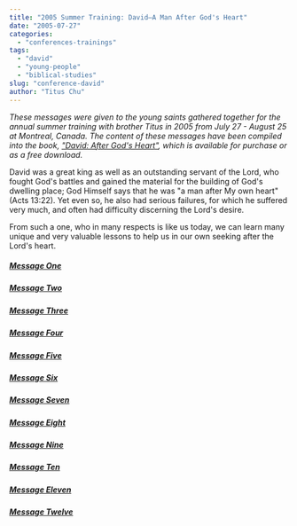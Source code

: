 ```yaml
---
title: "2005 Summer Training: David—A Man After God's Heart"
date: "2005-07-27"
categories: 
  - "conferences-trainings"
tags: 
  - "david"
  - "young-people"
  - "biblical-studies"
slug: "conference-david"
author: "Titus Chu"
---
```


_These messages were given to the young saints gathered together for the annual summer training with brother Titus in 2005 from July 27 - August 25 at Montreal, Canada. The content of these messages have been compiled into the book, ["David: After God's Heart"](https://www.asweetsavor.org/book-david), which is available for purchase or as a free download._

David was a great king as well as an outstanding servant of the Lord, who fought God's battles and gained the material for the building of God's dwelling place; God Himself says that he was "a man after My own heart" (Acts 13:22). Yet even so, he also had serious failures, for which he suffered very much, and often had difficulty discerning the Lord's desire.

From such a one, who in many respects is like us today, we can learn many unique and very valuable lessons to help us in our own seeking after the Lord's heart.

##### [Message One](https://www.asweetsavor.org/david-a-man-after-gods-heart-message-1)

##### [Message Two](https://www.asweetsavor.org/david-a-man-after-gods-heart-message-2)

##### [Message Three](https://www.asweetsavor.org/david-a-man-after-gods-heart-message-3)

##### [Message Four](/david-a-man-after-gods-heart-message-4)

##### [Message Five](https://www.asweetsavor.org/david-a-man-after-gods-heart-message-5)

##### [Message Six](/david-a-man-after-gods-heart-message-6)

##### [Message Seven](/david-a-man-after-gods-heart-message-7)

##### [Message Eight](/david-a-man-after-gods-heart-message-8)

##### [Message Nine](/david-a-man-after-gods-heart-message-9)

##### [Message Ten](/david-a-man-after-gods-heart-message-10)

##### [Message Eleven](/david-a-man-after-gods-heart-message-11)

##### [Message Twelve](/david-a-man-after-gods-heart-message-12)
